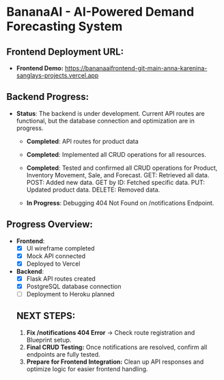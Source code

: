 # BananaAI - AI-Powered Demand Forecasting System

## Frontend Deployment URL:
- **Frontend Demo:** https://bananaaifrontend-git-main-anna-karenina-sanglays-projects.vercel.app

## Backend Progress:
- **Status**: The backend is under development. Current API routes are functional, but the database connection and optimization are in progress.
  - **Completed**: API routes for product data
  - **Completed**: Implemented all CRUD operations for all resources. 
  - **Completed**: Tested and confirmed all CRUD operations for Product, Inventory Movement, Sale, and Forecast.
    GET: Retrieved all data.
    POST: Added new data.
    GET by ID: Fetched specific data.
    PUT: Updated product data.
    DELETE: Removed data.

  - **In Progress**: Debugging 404 Not Found on /notifications Endpoint.

## Progress Overview:
- **Frontend**:
  - [x] UI wireframe completed
  - [x] Mock API connected
  - [x] Deployed to Vercel
- **Backend**:
  - [x] Flask API routes created
  - [x] PostgreSQL database connection 
  - [ ] Deployment to Heroku planned

  ## NEXT STEPS:
  1. **Fix /notifications 404 Error** → Check route registration and Blueprint setup.
  2. **Final CRUD Testing:** Once notifications are resolved, confirm all endpoints are fully tested.
  3. **Prepare for Frontend Integration:** Clean up API responses and optimize logic for easier frontend handling.
